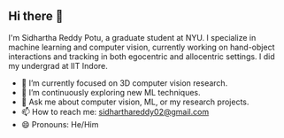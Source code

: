 ## Hi there 👋

I'm Sidhartha Reddy Potu, a graduate student at NYU. I specialize in machine learning and computer vision, currently working on hand-object interactions and tracking in both egocentric and allocentric settings. I did my undergrad at IIT Indore.

- 🔭 I’m currently focused on 3D computer vision research.
- 🌱 I’m continuously exploring new ML techniques.
- 💬 Ask me about computer vision, ML, or my research projects.
- 📫 How to reach me: [sidharthareddy02@gmail.com](mailto:sidharthareddy02@gmail.com)
- 😄 Pronouns: He/Him
